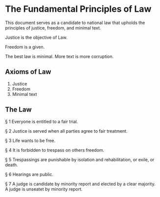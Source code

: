 # The Fundamental Principles of Law

This document serves as a candidate to national law that upholds the principles of justice, freedom, and minimal text.

Justice is the objective of Law.

Freedom is a given.

The best law is minimal. More text is more corruption.

## Axioms of Law
1. Justice
2. Freedom
3. Minimal text

## The Law
§ 1
Everyone is entitled to a fair trial.

§ 2
Justice is served when all parties agree to fair treatment.

§ 3
Life wants to be free.

§ 4
It is forbidden to trespass on others freedom.

§ 5
Trespassings are punishable by isolation and rehabilitation, or exile, or death.

§ 6
Hearings are public.

§ 7
A judge is candidate by minority report and elected by a clear majority. A judge is unseatet by minority report.

